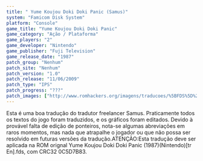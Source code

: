 ```yaml
---
title: " Yume Koujou Doki Doki Panic (Samus)"
system: "Famicom Disk System"
platform: "Console"
game_title: "Yume Koujou Doki Doki Panic"
game_category: "Ação / Plataforma"
game_players: "2"
game_developer: "Nintendo"
game_publisher: "Fuji Television"
game_release_date: "1987"
patch_group: "Nenhum"
patch_site: "Nenhum"
patch_version: "1.0"
patch_release: "11/06/2009"
patch_type: "IPS"
patch_progress: "???"
patch_images: ["http://www.romhackers.org/imagens/traducoes/%5BFDS%5D%20Yume%20Koujou%20Doki%20Doki%20Panic%20-%20Samus%20-%201.png","http://www.romhackers.org/imagens/traducoes/%5BFDS%5D%20Yume%20Koujou%20Doki%20Doki%20Panic%20-%20Samus%20-%202.png","http://www.romhackers.org/imagens/traducoes/%5BFDS%5D%20Yume%20Koujou%20Doki%20Doki%20Panic%20-%20Samus%20-%203.png"]
---
```

Esta é uma boa tradução do tradutor freelancer Samus. Praticamente todos os textos do jogo foram traduzidos, e os gráficos foram editados. Devido à provável falta de edição de ponteiros, nota-se algumas abreviações em raros momentos, mas nada que atrapalhe o jogador ou que não possa ser resolvido em futuras versões da tradução.ATENÇÃO:Esta tradução deve ser aplicada na ROM orignal Yume Koujou Doki Doki Panic (1987)(Nintendo)[tr En].fds, com CRC32 0C5D7B83.